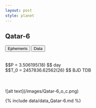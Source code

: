 ```yaml
---
layout: post
style: planet
---
```

<script src="../js/planets.js"></script>

## Qatar-6

<!-- Tab links -->
<div class="tab">
<button class="tablinks" onclick="openCity(event, 'Ephemeris')">Ephemeris</button>
<button class="tablinks" onclick="openCity(event, 'Data')">Data</button>
</div>

<!-- Tab content -->
<div id="Ephemeris" class="tabcontent" markdown="1">
<br/><br/>
$$P = 3.506195(18) $$ day <br/>
$$T_0 = 2457836.62562(26) $$ BJD TDB
<br/><br/>
<br/><br/>
![alt text](/images/Qatar-6_o_c.png)
</div>


<div id="Data" class="tabcontent" markdown="1">

{% include data/data_Qatar-6.md %}

</div>

<script src="../js/tabs.js"></script>


